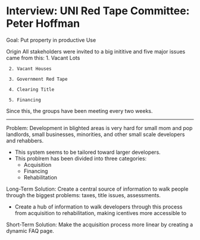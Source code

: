 
Interview: UNI Red Tape Committee: Peter Hoffman
========

Goal: Put property in productive Use

Origin
   All stakeholders were invited to a big inititive and five major issues came from this:
     1. Vacant Lots
     
     2. Vacant Houses
     
     3. Government Red Tape
     
     4. Clearing Title
     
     5. Financing
   Since this, the groups have been meeting every two weeks.

---

Problem: Development in blighted areas is very hard for small mom and pop landlords, small businesses, minorities, and other small scale developers and rehabbers.
  - This system seems to be tailored toward larger developers.
   - This problrem has been divided into three categories:
     - Acquisition
     - Financing
     - Rehabilitation

Long-Term Solution: Create a central source of information to walk people through the biggest problems: taxes, title issues, assessments.
  - Create a hub of information to walk developers through this process from acquisition to rehabilitation, making icentives more accessible to 


Short-Term Solution: Make the acquisition process more linear by creating a dynamic FAQ page.

